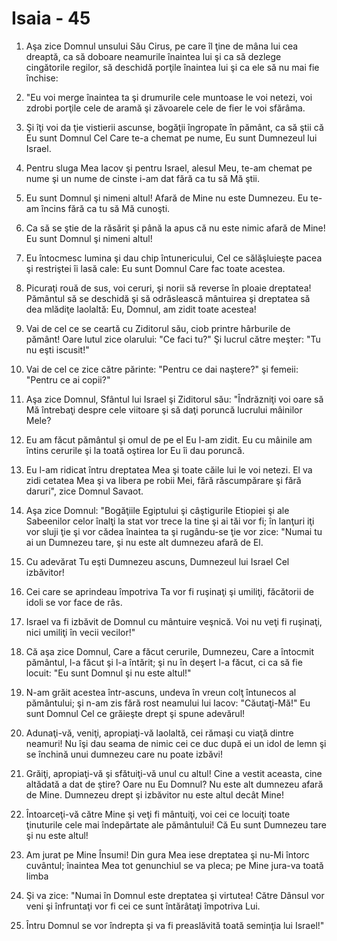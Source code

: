 # Isaia - 45

1. Aşa zice Domnul unsului Său Cirus, pe care îl ţine de mâna lui cea dreaptă, ca să doboare neamurile înaintea lui şi ca să dezlege cingătorile regilor, să deschidă porţile înaintea lui şi ca ele să nu mai fie închise:

2. "Eu voi merge înaintea ta şi drumurile cele muntoase le voi netezi, voi zdrobi porţile cele de aramă şi zăvoarele cele de fier le voi sfărâma.

3. Şi îţi voi da ţie vistierii ascunse, bogăţii îngropate în pământ, ca să ştii că Eu sunt Domnul Cel Care te-a chemat pe nume, Eu sunt Dumnezeul lui Israel.

4. Pentru sluga Mea Iacov şi pentru Israel, alesul Meu, te-am chemat pe nume şi un nume de cinste i-am dat fără ca tu să Mă ştii.

5. Eu sunt Domnul şi nimeni altul! Afară de Mine nu este Dumnezeu. Eu te-am încins fără ca tu să Mă cunoşti.

6. Ca să se ştie de la răsărit şi până la apus că nu este nimic afară de Mine! Eu sunt Domnul şi nimeni altul!

7. Eu întocmesc lumina şi dau chip întunericului, Cel ce sălăşluieşte pacea şi restriştei îi lasă cale: Eu sunt Domnul Care fac toate acestea.

8. Picuraţi rouă de sus, voi ceruri, şi norii să reverse în ploaie dreptatea! Pământul să se deschidă şi să odrăslească mântuirea şi dreptatea să dea mlădiţe laolaltă: Eu, Domnul, am zidit toate acestea!

9. Vai de cel ce se ceartă cu Ziditorul său, ciob printre hârburile de pământ! Oare lutul zice olarului: "Ce faci tu?" Şi lucrul către meşter: "Tu nu eşti iscusit!"

10. Vai de cel ce zice către părinte: "Pentru ce dai naştere?" şi femeii: "Pentru ce ai copii?"

11. Aşa zice Domnul, Sfântul lui Israel şi Ziditorul său: "Îndrăzniţi voi oare să Mă întrebaţi despre cele viitoare şi să daţi poruncă lucrului mâinilor Mele?

12. Eu am făcut pământul şi omul de pe el Eu l-am zidit. Eu cu mâinile am întins cerurile şi la toată oştirea lor Eu îi dau poruncă.

13. Eu l-am ridicat întru dreptatea Mea şi toate căile lui le voi netezi. El va zidi cetatea Mea şi va libera pe robii Mei, fără răscumpărare şi fără daruri", zice Domnul Savaot.

14. Aşa zice Domnul: "Bogăţiile Egiptului şi câştigurile Etiopiei şi ale Sabeenilor celor înalţi la stat vor trece la tine şi ai tăi vor fi; în lanţuri iţi vor sluji ţie şi vor cădea înaintea ta şi rugându-se ţie vor zice: "Numai tu ai un Dumnezeu tare, şi nu este alt dumnezeu afară de El.

15. Cu adevărat Tu eşti Dumnezeu ascuns, Dumnezeul lui Israel Cel izbăvitor!

16. Cei care se aprindeau împotriva Ta vor fi ruşinaţi şi umiliţi, făcătorii de idoli se vor face de râs.

17. Israel va fi izbăvit de Domnul cu mântuire veşnică. Voi nu veţi fi ruşinaţi, nici umiliţi în vecii vecilor!"

18. Că aşa zice Domnul, Care a făcut cerurile, Dumnezeu, Care a întocmit pământul, l-a făcut şi l-a întărit; şi nu în deşert l-a făcut, ci ca să fie locuit: "Eu sunt Domnul şi nu este altul!"

19. N-am grăit acestea într-ascuns, undeva în vreun colţ întunecos al pământului; şi n-am zis fără rost neamului lui Iacov: "Căutaţi-Mă!" Eu sunt Domnul Cel ce grăieşte drept şi spune adevărul!

20. Adunaţi-vă, veniţi, apropiaţi-vă laolaltă, cei rămaşi cu viaţă dintre neamuri! Nu îşi dau seama de nimic cei ce duc după ei un idol de lemn şi se închină unui dumnezeu care nu poate izbăvi!

21. Grăiţi, apropiaţi-vă şi sfătuiţi-vă unul cu altul! Cine a vestit aceasta, cine altădată a dat de ştire? Oare nu Eu Domnul? Nu este alt dumnezeu afară de Mine. Dumnezeu drept şi izbăvitor nu este altul decât Mine!

22. Întoarceţi-vă către Mine şi veţi fi mântuiţi, voi cei ce locuiţi toate ţinuturile cele mai îndepărtate ale pământului! Că Eu sunt Dumnezeu tare şi nu este altul!

23. Am jurat pe Mine Însumi! Din gura Mea iese dreptatea şi nu-Mi întorc cuvântul; înaintea Mea tot genunchiul se va pleca; pe Mine jura-va toată limba

24. Şi va zice: "Numai în Domnul este dreptatea şi virtutea! Către Dânsul vor veni şi înfruntaţi vor fi cei ce sunt întărâtaţi împotriva Lui.

25. Întru Domnul se vor îndrepta şi va fi preaslăvită toată seminţia lui Israel!"

